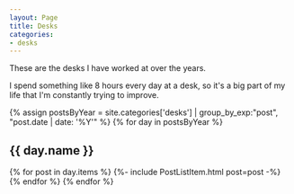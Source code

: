 ```yaml
---
layout: Page
title: Desks
categories:
- desks
---
```


These are the desks I have worked at over the years.

I spend something like 8 hours every day at a desk, so it's a big part of my life that I'm constantly trying to improve.

{% assign postsByYear = 
site.categories['desks'] | group_by_exp:"post", "post.date | date: '%Y'" %}
{% for day in postsByYear %}
  <h2 id="{{ day.name }}">{{ day.name }}</h2>
  {% for post in day.items %}
  {%- include PostListItem.html post=post -%}
  {% endfor %}
{% endfor %}
